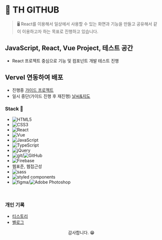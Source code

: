 #  📖 TH GITHUB
> 🖥️ React를 이용해서 일상에서 사용할 수 있는 화면과 기능을 만들고
공유해서 같이 이용하고자 하는 목표로 진행하고 있습니다.

## JavaScript, React, Vue Project, 테스트 공간
- React 프로젝트 중심으로 기능 및 컴포넌트 개발 테스트 진행

## Vervel 연동하여 배포
- 진행중 [가이드 프로젝트](https://vercel.com/th91githubs-projects/react-record)
- 일시 중단(가이드 진행 후 재진행) [날씨&지도](https://th-react-blog.vercel.app/)

### Stack 📕
- <span><img src="https://img.shields.io/badge/HTML5-E34F26?style=for-the-badge&logo=HTML5&logoColor=white" alt="HTML5" /></span>
- <span><img src="https://img.shields.io/badge/CSS3-1572B6?style=for-the-badge&logo=CSS3&logoColor=white" alt="CSS3" /></span>
- <span><img src="https://img.shields.io/badge/React-61DAFB?style=flat-square&logo=React&logoColor=white" alt="React"></span>
- <span><img src="https://img.shields.io/badge/Vue.js-4FC08D?style=flat-square&logo=Vue.js&logoColor=white" alt="Vue" /></span>
- <span><img src="https://img.shields.io/badge/JavaScript-f7DF1E?style=for-the-badge&logo=JavaScript&logoColor=white" alt="JavaScript" /></span>
- <span><img src="https://img.shields.io/badge/TypeScript-3178C6?style=flat-square&logo=TypeScript&logoColor=white" alt="TypeScript"></span>
- <span><img src="https://img.shields.io/badge/jQuery-0769AD?style=for-the-badge&logo=jQuery&logoColor=white" alt="jQuery" /></span>
- <span><img src="https://img.shields.io/badge/Git-F05032?style=flat-square&amp;logo=git&amp;logoColor=white" alt="git" /></span>/<span><img src="https://img.shields.io/badge/GitHub-181717?style=flat-square&logo=GitHub&logoColor=white" alt="GitHub" /></span>
- <span><img src="https://img.shields.io/badge/Firebase-FFCA28?style=flat-square&amp;logo=firebase&amp;logoColor=black" alt="Firebase"></span>
- <span>웹표준, 웹접근성</span>
- <span><img src="https://img.shields.io/badge/SASS-CC6699?logo=sass&logoColor=white" alt="sass"/></span>
- <span><img src="https://img.shields.io/badge/styled components-DB7093?logo=styled-components&logoColor=white" alt="styled components"/></span>
- <span><img src="https://img.shields.io/badge/Figma-F24E1E?style=flat-square&logo=Figma&logoColor=white" alt="figma"/></span>/<span><img src="https://img.shields.io/badge/adobe%20photoshop-%2331A8FF.svg?style=for-the-badge&logo=adobe%20photoshop&logoColor=white" alt="Adobe Photoshop"/></span>
<br>

### 개인 기록
- <a href="https://th91.tistory.com/" target="_blank" rel="noopener noreferrer">티스토리</a>
- <a href="https://velog.io/@th_velog/posts" target="_blank" rel="noopener noreferrer">벨로그</a>

<p align="center">감사합니다. 😁</p>
